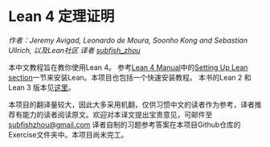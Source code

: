 # Lean 4 定理证明

*作者：Jeremy Avigad, Leonardo de Moura, Soonho Kong and Sebastian Ullrich, 以及Lean社区*
*译者 [subfish_zhou](https://github.com/subfish-zhou)*

本中文教程旨在教你使用Lean 4。 参考[Lean 4 Manual](https://leanprover.github.io/lean4/doc/)中的[Setting Up Lean section](https://leanprover.github.io/lean4/doc/setup.html)一节来安装Lean。本项目也包括一个快速安装教程。
本书的Lean 2 和Lean 3 版本见[这里](https://leanprover.github.io/theorem_proving_in_lean/)。

本项目的翻译量较大，因此大多采用机翻，仅供习惯中文的读者作为参考，译者推荐有能力的读者阅读原文。欢迎对本译文提出宝贵意见，可邮件至[subfishzhou@gmail.com](mailto:subfishzhou@gmail.com)
译者自制的习题参考答案在本项目Github仓库的Exercise文件夹中。本项目尚未完工。